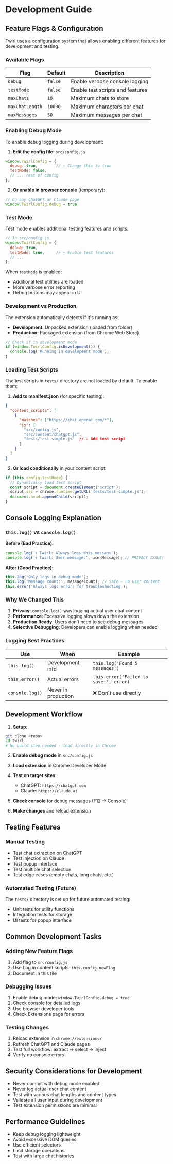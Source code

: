 # Development Guide

## Feature Flags & Configuration

Twirl uses a configuration system that allows enabling different features for development and testing.

### Available Flags

| Flag | Default | Description |
|------|---------|-------------|
| `debug` | `false` | Enable verbose console logging |
| `testMode` | `false` | Enable test scripts and features |
| `maxChats` | `10` | Maximum chats to store |
| `maxChatLength` | `10000` | Maximum characters per chat |
| `maxMessages` | `50` | Maximum messages per chat |

### Enabling Debug Mode

To enable debug logging during development:

1. **Edit the config file**: `src/config.js`
```javascript
window.TwirlConfig = {
  debug: true,        // ← Change this to true
  testMode: false,
  // ... rest of config
};
```

2. **Or enable in browser console** (temporary):
```javascript
// On any ChatGPT or Claude page
window.TwirlConfig.debug = true;
```

### Test Mode

Test mode enables additional testing features and scripts:

```javascript
// In src/config.js
window.TwirlConfig = {
  debug: true,
  testMode: true,     // ← Enable test features
  // ...
};
```

When `testMode` is enabled:
- Additional test utilities are loaded
- More verbose error reporting
- Debug buttons may appear in UI

### Development vs Production

The extension automatically detects if it's running as:
- **Development**: Unpacked extension (loaded from folder)
- **Production**: Packaged extension (from Chrome Web Store)

```javascript
// Check if in development mode
if (window.TwirlConfig.isDevelopment()) {
  console.log('Running in development mode');
}
```

### Loading Test Scripts

The test scripts in `tests/` directory are not loaded by default. To enable them:

1. **Add to manifest.json** (for specific testing):
```json
{
  "content_scripts": [
    {
      "matches": ["https://chat.openai.com/*"],
      "js": [
        "src/config.js", 
        "src/content/chatgpt.js",
        "tests/test-simple.js"  // ← Add test script
      ]
    }
  ]
}
```

2. **Or load conditionally** in your content script:
```javascript
if (this.config.testMode) {
  // Dynamically load test script
  const script = document.createElement('script');
  script.src = chrome.runtime.getURL('tests/test-simple.js');
  document.head.appendChild(script);
}
```

## Console Logging Explanation

### `this.log()` vs `console.log()`

**Before (Bad Practice):**
```javascript
console.log('🌀 Twirl: Always logs this message');
console.log('🌀 Twirl: User message:', userMessage); // PRIVACY ISSUE!
```

**After (Good Practice):**
```javascript
this.log('Only logs in debug mode');
this.log('Message count:', messageCount); // Safe - no user content
this.error('Always logs errors for troubleshooting');
```

### Why We Changed This

1. **Privacy**: `console.log()` was logging actual user chat content
2. **Performance**: Excessive logging slows down the extension
3. **Production Ready**: Users don't need to see debug messages
4. **Selective Debugging**: Developers can enable logging when needed

### Logging Best Practices

| Use | When | Example |
|-----|------|---------|
| `this.log()` | Development info | `this.log('Found 5 messages')` |
| `this.error()` | Actual errors | `this.error('Failed to save:', error)` |
| `console.log()` | Never in production | ❌ Don't use directly |

## Development Workflow

1. **Setup**:
```bash
git clone <repo>
cd twirl
# No build step needed - load directly in Chrome
```

2. **Enable debug mode** in `src/config.js`

3. **Load extension** in Chrome Developer Mode

4. **Test on target sites**:
   - ChatGPT: `https://chatgpt.com`
   - Claude: `https://claude.ai`

5. **Check console** for debug messages (F12 → Console)

6. **Make changes** and reload extension

## Testing Features

### Manual Testing
- Test chat extraction on ChatGPT
- Test injection on Claude  
- Test popup interface
- Test multiple chat selection
- Test edge cases (empty chats, long chats, etc.)

### Automated Testing (Future)
The `tests/` directory is set up for future automated testing:
- Unit tests for utility functions
- Integration tests for storage
- UI tests for popup interface

## Common Development Tasks

### Adding New Feature Flags
1. Add flag to `src/config.js`
2. Use flag in content scripts: `this.config.newFlag`
3. Document in this file

### Debugging Issues
1. Enable debug mode: `window.TwirlConfig.debug = true`
2. Check console for detailed logs
3. Use browser developer tools
4. Check Extensions page for errors

### Testing Changes
1. Reload extension in `chrome://extensions/`
2. Refresh ChatGPT and Claude pages
3. Test full workflow: extract → select → inject
4. Verify no console errors

## Security Considerations for Development

- Never commit with debug mode enabled
- Never log actual user chat content
- Test with various chat lengths and content types
- Validate all user input during development
- Test extension permissions are minimal

## Performance Guidelines

- Keep debug logging lightweight
- Avoid excessive DOM queries
- Use efficient selectors
- Limit storage operations
- Test with large chat histories